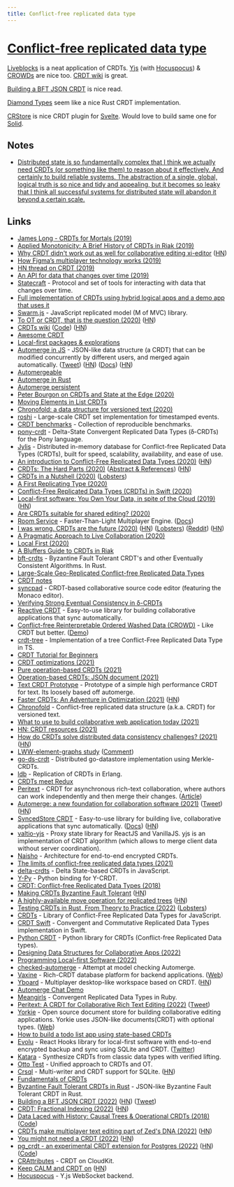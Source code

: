 ```yaml
---
title: Conflict-free replicated data type
---
```


# [Conflict-free replicated data type](https://en.wikipedia.org/wiki/Conflict-free_replicated_data_type)

[Liveblocks](https://github.com/liveblocks/liveblocks) is a neat application of CRDTs. [Yjs](https://github.com/yjs/yjs) (with [Hocuspocus](https://github.com/ueberdosis/hocuspocus)) & [CROWDs](https://github.com/hyoo-ru/crowd.hyoo.ru) are nice too. [CRDT wiki](https://crdt.tech/) is great.

[Building a BFT JSON CRDT](https://jzhao.xyz/posts/bft-json-crdt/) is nice read.

[Diamond Types](https://github.com/josephg/diamond-types) seem like a nice Rust CRDT implementation.

[CRStore](https://github.com/Azarattum/CRStore) is nice CRDT plugin for [Svelte](../programming-languages/javascript/js-libraries/svelte.md). Would love to build same one for [Solid](../programming-languages/javascript/js-libraries/solid.md).

## Notes

- [Distributed state is so fundamentally complex that I think we actually need CRDTs (or something like them) to reason about it effectively. And certainly to build reliable systems. The abstraction of a single, global, logical truth is so nice and tidy and appealing, but it becomes so leaky that I think all successful systems for distributed state will abandon it beyond a certain scale.](https://lobste.rs/s/9fufgr/i_was_wrong_crdts_are_future)

## Links

- [James Long - CRDTs for Mortals (2019)](https://www.dotconferences.com/2019/12/james-long-crdts-for-mortals)
- [Applied Monotonicity: A Brief History of CRDTs in Riak (2019)](http://christophermeiklejohn.com/erlang/lasp/2019/03/08/monotonicity.html)
- [Why CRDT didn't work out as well for collaborative editing xi-editor](https://github.com/xi-editor/xi-editor/issues/1187#issuecomment-491473599) ([HN](https://news.ycombinator.com/item?id=19886883))
- [How Figma’s multiplayer technology works (2019)](https://www.figma.com/blog/how-figmas-multiplayer-technology-works/)
- [HN thread on CRDT (2019)](https://news.ycombinator.com/item?id=21464189)
- [An API for data that changes over time (2019)](https://josephg.com/blog/api-for-changes/)
- [Statecraft](https://github.com/josephg/statecraft) - Protocol and set of tools for interacting with data that changes over time.
- [Full implementation of CRDTs using hybrid logical apps and a demo app that uses it](https://github.com/jlongster/crdt-example-app)
- [Swarm.js](https://github.com/gritzko/swarm) - JavaScript replicated model (M of MVC) library.
- [To OT or CRDT, that is the question (2020)](https://www.tiny.cloud/blog/real-time-collaboration-ot-vs-crdt/) ([HN](https://news.ycombinator.com/item?id=22039950))
- [CRDTs wiki](https://crdt.tech/) ([Code](https://github.com/ept/crdt-website)) ([HN](https://news.ycombinator.com/item?id=30983770))
- [Awesome CRDT](https://github.com/alangibson/awesome-crdt)
- [Local-first packages & explorations](https://github.com/jaredly/local-first)
- [Automerge in JS](https://github.com/automerge/automerge) - JSON-like data structure (a CRDT) that can be modified concurrently by different users, and merged again automatically. ([Tweet](https://twitter.com/steveruizok/status/1421865156724805639)) ([HN](https://news.ycombinator.com/item?id=30412550)) ([Docs](https://automerge.org/docs/hello/)) ([HN](https://news.ycombinator.com/item?id=30881016))
- [Automergeable](https://github.com/jeffa5/automergeable)
- [Automerge in Rust](https://github.com/alexjg/automerge-rs)
- [Automerge persistent](https://github.com/jeffa5/automerge-persistent)
- [Peter Bourgon on CRDTs and State at the Edge (2020)](https://overcast.fm/+GdnXKIjWQ)
- [Moving Elements in List CRDTs](https://martin.kleppmann.com/papers/list-move-papoc20.pdf)
- [Chronofold: a data structure for versioned text (2020)](https://arxiv.org/abs/2002.09511v4)
- [roshi](https://github.com/soundcloud/roshi) - Large-scale CRDT set implementation for timestamped events.
- [CRDT benchmarks](https://github.com/dmonad/crdt-benchmarks) - Collection of reproducible benchmarks.
- [pony-crdt](https://github.com/jemc/pony-crdt) - Delta-State Convergent Replicated Data Types (ẟ-CRDTs) for the Pony language.
- [Jylis](https://github.com/jemc/jylis) - Distributed in-memory database for Conflict-free Replicated Data Types (CRDTs), built for speed, scalability, availability, and ease of use.
- [An introduction to Conflict-Free Replicated Data Types (2020)](https://lars.hupel.info/topics/crdt/01-intro) ([HN](https://news.ycombinator.com/item?id=23737639))
- [CRDTs: The Hard Parts (2020)](https://www.youtube.com/watch?v=x7drE24geUw) ([Abstract & References](https://martin.kleppmann.com/2020/07/06/crdt-hard-parts-hydra.html)) ([HN](https://news.ycombinator.com/item?id=23802208))
- [CRDTs in a Nutshell (2020)](https://amattn.com/p/riaks_two_contentions_and_crdts.html) ([Lobsters](https://lobste.rs/s/ipbe60/crdts_nutshell))
- [A First Replicating Type (2020)](https://appdecentral.com/2020/07/22/a-first-replicating-type/)
- [Conflict-Free Replicated Data Types (CRDTs) in Swift (2020)](https://appdecentral.com/2020/07/12/conflict-free-replicated-data-types-crdts-in-swift/)
- [Local-first software: You Own Your Data, in spite of the Cloud (2019)](https://www.inkandswitch.com/media/local-first/local-first.pdf) ([HN](https://news.ycombinator.com/item?id=24027663))
- [Are CRDTs suitable for shared editing? (2020)](https://blog.kevinjahns.de/are-crdts-suitable-for-shared-editing/)
- [Room Service](https://www.roomservice.dev/) - Faster-Than-Light Multiplayer Engine. ([Docs](https://www.roomservice.dev/docs))
- [I was wrong. CRDTs are the future (2020)](https://josephg.com/blog/crdts-are-the-future/) ([HN](https://news.ycombinator.com/item?id=24617542)) ([Lobsters](https://lobste.rs/s/9fufgr/i_was_wrong_crdts_are_future)) ([Reddit](https://www.reddit.com/r/rust/comments/j1hb3a/i_was_wrong_crdts_are_the_future/)) ([HN](https://news.ycombinator.com/item?id=31049883))
- [A Pragmatic Approach to Live Collaboration (2020)](https://hex.tech/blog/a-pragmatic-approach-to-live-collaboration)
- [Local First (2020)](https://brandur.org/nanoglyphs/014-local-first)
- [A Bluffers Guide to CRDTs in Riak](https://gist.github.com/russelldb/f92f44bdfb619e089a4d)
- [bft-crdts](https://github.com/davidrusu/bft-crdts) - Byzantine Fault Tolerant CRDT's and other Eventually Consistent Algorithms. In Rust.
- [Large-Scale Geo-Replicated Conflict-free Replicated Data Types](https://www.gsd.inesc-id.pt/~ler/reports/carlosbartolomeu-midterm.pdf)
- [CRDT notes](https://github.com/pfrazee/crdt_notes)
- [syncpad](https://github.com/Nishimura-Katsuo/syncpad) - CRDT-based collaborative source code editor (featuring the Monaco editor).
- [Verifying Strong Eventual Consistency in δ-CRDTs](https://github.com/ttaylorr/thesis)
- [Reactive CRDT](https://github.com/YousefED/reactive-crdt) - Easy-to-use library for building collaborative applications that sync automatically.
- [Conflict-free Reinterpretable Ordered Washed Data (CROWD)](https://github.com/hyoo-ru/crowd.hyoo.ru) - Like CRDT but better. ([Demo](https://crowd.hyoo.ru/))
- [crdt-tree](https://github.com/codesandbox/crdt-tree) - Implementation of a tree Conflict-Free Replicated Data Type in TS.
- [CRDT Tutorial for Beginners](https://github.com/ljwagerfield/crdt)
- [CRDT optimizations (2021)](https://bartoszsypytkowski.com/crdt-optimizations/)
- [Pure operation-based CRDTs (2021)](https://bartoszsypytkowski.com/pure-operation-based-crdts/)
- [Operation-based CRDTs: JSON document (2021)](https://bartoszsypytkowski.com/operation-based-crdts-json-document/)
- [Text CRDT Prototype](https://github.com/josephg/text-crdt-rust) - Prototype of a simple high performance CRDT for text. Its loosely based off automerge.
- [Faster CRDTs: An Adventure in Optimization (2021)](https://josephg.com/blog/crdts-go-brrr/) ([HN](https://news.ycombinator.com/item?id=28017204))
- [Chronofold](https://github.com/dkellner/chronofold) - Conflict-free replicated data structure (a.k.a. CRDT) for versioned text.
- [What to use to build collaborative web application today (2021)](https://twitter.com/tmcw/status/1433436431658196997)
- [HN: CRDT resources (2021)](https://news.ycombinator.com/item?id=28998767)
- [How do CRDTs solve distributed data consistency challenges? (2021)](https://ably.com/blog/crdts-distributed-data-consistency-challenges) ([HN](https://news.ycombinator.com/item?id=29025724))
- [LWW-element-graphs study](https://github.com/agravier/crdt-study) ([Comment](https://news.ycombinator.com/item?id=29026978))
- [go-ds-crdt](https://github.com/ipfs/go-ds-crdt) - Distributed go-datastore implementation using Merkle-CRDTs.
- [ldb](https://github.com/vitorenesduarte/ldb) - Replication of CRDTs in Erlang.
- [CRDTs meet Redux](https://github.com/HerbCaudill/crdx)
- [Peritext](https://github.com/inkandswitch/peritext) - CRDT for asynchronous rich-text collaboration, where authors can work independently and then merge their changes. ([Article](https://www.inkandswitch.com/peritext/))
- [Automerge: a new foundation for collaboration software (2021)](https://www.youtube.com/watch?v=Qytg0Ibet2E) ([Tweet](https://twitter.com/martinkl/status/1465013736167833601)) ([HN](https://news.ycombinator.com/item?id=29501465))
- [SyncedStore CRDT](https://github.com/yousefed/SyncedStore) - Easy-to-use library for building live, collaborative applications that sync automatically. ([Docs](https://syncedstore.org/docs/)) ([HN](https://news.ycombinator.com/item?id=29483913))
- [valtio-yjs](https://github.com/dai-shi/valtio-yjs) - Proxy state library for ReactJS and VanillaJS. yjs is an implementation of CRDT algorithm (which allows to merge client data without server coordination).
- [Naisho](https://github.com/SerenityNotes/naisho) - Architecture for end-to-end encrypted CRDTs.
- [The limits of conflict-free replicated data types (2021)](http://pepijndevos.nl/2021/12/18/the-limits-of-conflict-free-replicated-data-types.html)
- [delta-crdts](https://github.com/peer-base/js-delta-crdts) - Delta State-based CRDTs in JavaScript.
- [Y-Py](https://github.com/y-crdt/ypy) - Python binding for Y-CRDT.
- [CRDT: Conflict-free Replicated Data Types (2018)](https://medium.com/@amberovsky/crdt-conflict-free-replicated-data-types-b4bfc8459d26)
- [Making CRDTs Byzantine Fault Tolerant](https://martin.kleppmann.com/papers/bft-crdt-papoc22.pdf) ([HN](https://news.ycombinator.com/item?id=30560573))
- [A highly-available move operation for replicated trees](https://martin.kleppmann.com/papers/move-op.pdf) ([HN](https://news.ycombinator.com/item?id=30811072))
- [Testing CRDTs in Rust, From Theory to Practice (2022)](https://www.ditto.live/blog/testing-crdts-in-rust-from-theory-to-practice) ([Lobsters](https://lobste.rs/s/uzuizm/testing_crdts_rust_from_theory_practice))
- [CRDTs](https://github.com/orbitdb/crdts) - Library of Conflict-Free Replicated Data Types for JavaScript.
- [CRDT Swift](https://github.com/bluk/CRDT) - Convergent and Commutative Replicated Data Types implementation in Swift.
- [Python CRDT](https://github.com/anshulahuja98/python3-crdt) - Python library for CRDTs (Conflict-free Replicated Data types).
- [Designing Data Structures for Collaborative Apps (2022)](https://mattweidner.com/2022/02/10/collaborative-data-design.html)
- [Programming Local-first Software (2022)](https://2022.ecoop.org/home/plf-2022)
- [checked-automerge](https://github.com/jeffa5/checked-automerge) - Attempt at model checking Automerge.
- [Vaxine](https://github.com/vaxine-io/vaxine) - Rich-CRDT database platform for backend applications. ([Web](https://vaxine.io/))
- [Yboard](https://github.com/felipeleivav/yboard) - Multiplayer desktop-like workspace based on CRDT. ([HN](https://news.ycombinator.com/item?id=31891608))
- [Automerge Chat Demo](https://github.com/okdistribute/automerge-chat-demo)
- [Meangirls](https://github.com/aphyr/meangirls) - Convergent Replicated Data Types in Ruby.
- [Peritext: A CRDT for Collaborative Rich Text Editing (2022)](https://www.inkandswitch.com/peritext/static/cscw-publication.pdf) ([Tweet](https://twitter.com/geoffreylitt/status/1567539737719898115))
- [Yorkie](https://github.com/yorkie-team/yorkie) - Open source document store for building collaborative editing applications. Yorkie uses JSON-like documents(CRDT) with optional types. ([Web](https://yorkie.dev/))
- [How to build a todo list app using state-based CRDTs](https://twitter.com/JungleSilicon/status/1576015894618451968)
- [Evolu](https://github.com/evoluhq/evolu) - React Hooks library for local-first software with end-to-end encrypted backup and sync using SQLite and CRDT. ([Twitter](https://twitter.com/evoluhq))
- [Katara](https://github.com/hydro-project/katara) - Synthesize CRDTs from classic data types with verified lifting.
- [Otto Test](https://github.com/tablyinc/otto-test) - Unified approach to CRDTs and OT.
- [Crsql](https://github.com/vlcn-io/cr-sqlite) - Multi-writer and CRDT support for SQLite. ([HN](https://news.ycombinator.com/item?id=33606311))
- [Fundamentals of CRDTs](https://github.com/siliconjungle/crdt-tutorials)
- [Byzantine Fault Tolerant CRDTs in Rust](https://github.com/jackyzha0/bft-json-crdt) - JSON-like Byzantine Fault Tolerant CRDT in Rust.
- [Building a BFT JSON CRDT (2022)](https://jzhao.xyz/posts/bft-json-crdt/) ([HN](https://news.ycombinator.com/item?id=33694568)) ([Tweet](https://twitter.com/_jzhao/status/1594732151400189953))
- [CRDT: Fractional Indexing (2022)](https://madebyevan.com/algos/crdt-fractional-indexing/) ([HN](https://news.ycombinator.com/item?id=33764449))
- [Data Laced with History: Causal Trees & Operational CRDTs (2018)](http://archagon.net/blog/2018/03/24/data-laced-with-history/) ([Code](https://github.com/archagon/crdt-playground))
- [CRDTs make multiplayer text editing part of Zed's DNA (2022)](https://zed.dev/blog/crdts) ([HN](https://news.ycombinator.com/item?id=33820975))
- [You might not need a CRDT (2022)](https://driftingin.space/posts/you-might-not-need-a-crdt) ([HN](https://news.ycombinator.com/item?id=33865672))
- [pg_crdt - an experimental CRDT extension for Postgres (2022)](https://supabase.com/blog/postgres-crdt) ([HN](https://news.ycombinator.com/item?id=33931971)) ([Code](https://github.com/supabase/pg_crdt))
- [CRAttributes](https://github.com/munhitsu/CRAttributes) - CRDT on CloudKit.
- [Keep CALM and CRDT on](https://www.vldb.org/pvldb/vol16/p856-power.pdf) ([HN](https://news.ycombinator.com/item?id=34329779))
- [Hocuspocus](https://github.com/ueberdosis/hocuspocus) - Y.js WebSocket backend.
